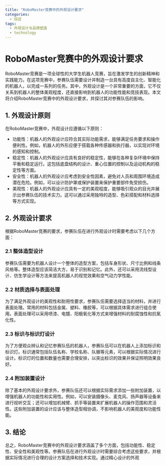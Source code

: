 ```yaml
---  
title: "RoboMaster竞赛中的外观设计要求"  
categories:  
  - 综述  
tags: 
  - 外观设计与品牌塑造 
  - technology  
---  
```


# RoboMaster竞赛中的外观设计要求

RoboMaster竞赛是一项全球性的大学生机器人竞赛，旨在激发学生的创新精神和实践能力。在这项竞赛中，参赛队伍需要设计并制造一台具有高度自主化、智能化的机器人，以完成一系列的任务。其中，外观设计是一个非常重要的方面，它不仅关系到机器人的整体美观程度，还直接影响到机器人的功能性能和竞技表现。本文将介绍RoboMaster竞赛中的外观设计要求，并探讨其对参赛队伍的影响。

## 1. 外观设计原则

在RoboMaster竞赛中，外观设计应遵循以下原则：

- 功能性：机器人的外观设计应符合其实际功能需求，能够满足任务要求和操作便利性。例如，机器人的外形应便于搭载各种传感器和执行器，以实现对环境的感知和控制。
- 稳定性：机器人的外观设计应具有良好的稳定性，能够在各种复杂环境中保持平衡和稳定运行。这包括底盘结构的设计、重心位置的控制以及运动机构的稳定性等方面。
- 安全性：机器人的外观设计应考虑到安全性因素，避免对人员和周围环境造成潜在危险。例如，可以设计防护罩或保护装置来保护重要部件免受损伤。
- 美观性：机器人的外观设计应具有一定的美观程度，能够吸引观众的目光并展示出参赛队伍的技术实力。这可以通过采用独特的造型、色彩搭配和材料选择等方式实现。

## 2. 外观设计要求

根据RoboMaster竞赛的要求，参赛队伍在进行外观设计时需要考虑以下几个方面：

### 2.1 整体造型设计

参赛队伍需要为机器人设计一个整体的造型方案，包括车身形状、尺寸比例和线条风格等。整体造型应该简洁大方，易于识别和记忆。此外，还可以采用流线型设计、仿生学设计等方法来提高机器人的视觉效果和空气动力学性能。

### 2.2 材质选择与表面处理

为了满足外观设计的美观性和耐用性要求，参赛队伍需要选择适当的材料，并进行表面处理。常用的材料包括金属、塑料、橡胶等，可以根据具体需求进行组合使用。表面处理可以采用喷漆、电镀、阳极氧化等方式来增强材料的耐腐蚀性和抗氧化性。

### 2.3 标识与标识灯设计

为了方便观众辨认和记忆参赛队伍的机器人，参赛队伍可以在机器人上添加标识和标识灯。标识通常包括队伍名称、学校名称、队徽等元素，可以根据实际情况进行设计。标识灯的位置和数量也需要合理安排，以突出标识的效果并保证照明效果良好。

### 2.4 附加装置设计

除了基本的外观设计要求外，参赛队伍还可以根据实际需求添加一些附加装置，以增强机器人的功能性和实用性。例如，可以安装摄像头、麦克风、扬声器等设备来进行视听交互；还可以增加机械臂、抓手等装置来扩展机器人的操作范围和灵活性。这些附加装置的设计应该与整体造型相协调，不影响机器人的美观度和功能性能。

## 3. 结论

总之，RoboMaster竞赛中的外观设计要求涵盖了多个方面，包括功能性、稳定性、安全性和美观性等。参赛队伍在进行外观设计时需要综合考虑这些要求，并根据实际情况进行合理的设计方案选择和技术实现。通过精心设计的外观 
